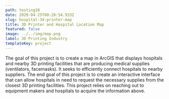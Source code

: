 ```yaml
---
path: testing10
date: 2020-04-25T00:28:54.933Z
slug: hospital-3d-printer-map
title: 3D Printer and Hospital Location Map
featured: false
image: ../../img/map.png
label: 3D Printing Industry
templateKey: project
---
```

The goal of this project is to create a map in ArcGIS that displays hospitals and nearby 3D printing facilities that are producing medical supplies (ventilators, facemasks). It seeks to efficiently connect hospitals to nearby suppliers. The end goal of this project is to create an interactive interface that can allow hospitals in need to request the necessary supplies from the closest 3D printing facilities. This project relies on reaching out to equipment makers and hospitals to acquire the information above.
